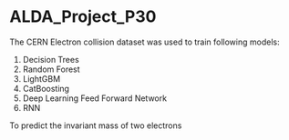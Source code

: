 # ALDA_Project_P30
The CERN Electron collision dataset was used to train following models:

1) Decision Trees
2) Random Forest
3) LightGBM
4) CatBoosting
5) Deep Learning Feed Forward Network
6) RNN

To predict the invariant mass of two electrons
